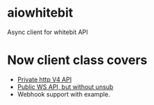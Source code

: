 # aiowhitebit
Async client for whitebit API

# Now client class covers 
* [Private http V4 API](https://github.com/whitebit-exchange/api-docs/blob/f7ca495281ade44f9f075a91c2e55d5da32a99fd/Private/http-trade-v4.md)
* [Public WS API, but without unsub](https://github.com/whitebit-exchange/api-docs/blob/master/Public/websocket.md)
* Webhook support with example.
